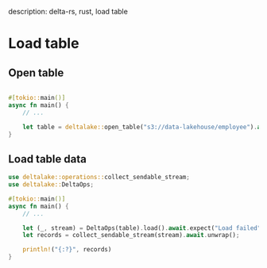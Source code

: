 description: delta-rs, rust, load table

# Load table

## Open table

```rust

#[tokio::main()]
async fn main() {
    // ...

    let table = deltalake::open_table("s3://data-lakehouse/employee").await.expect("Load failed");
}
```

## Load table data

```rust
use deltalake::operations::collect_sendable_stream;
use deltalake::DeltaOps;

#[tokio::main()]
async fn main() {
    // ...

    let (_, stream) = DeltaOps(table).load().await.expect("Load failed");
    let records = collect_sendable_stream(stream).await.unwrap();

    println!("{:?}", records)
}
```
